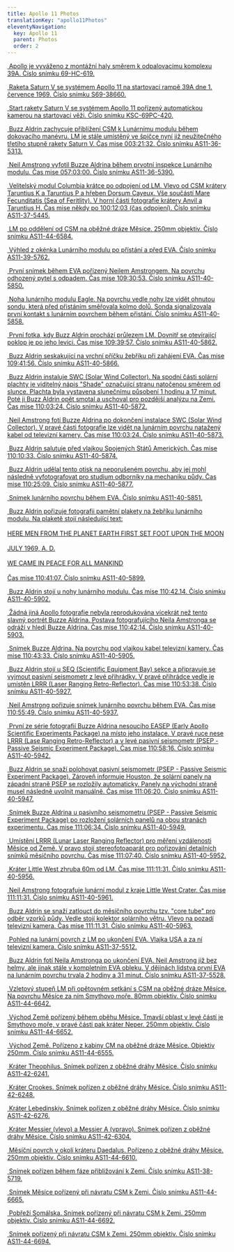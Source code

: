 ```yaml
---
title: Apollo 11 Photos
translationKey: "apollo11Photos"
eleventyNavigation:
  key: Apollo 11 
  parent: Photos
  order: 2
---
```

<div class="pswp-gallery" id="my-gallery">
  <div class="photoContainer">

  <a href="/assets/img/apollo/apollo-11/69-HC-619.jpg" 
    data-pswp-width="2000" 
    data-pswp-height="1971" 
    target="_blank">
    <img src="/assets/img/apollo/apollo-11/thumbnails/69-HC-619.jpg" alt="" />
    <span class="pswp-caption-content">Apollo je vyváženo z montážní haly směrem k odpalovacímu komplexu 39A. Číslo snímku 69-HC-619.</span>
  </a>

  <a href="/assets/img/apollo/apollo-11/S69-38660.jpg" 
    data-pswp-width="2000" 
    data-pswp-height="1680" 
    target="_blank">
    <img src="/assets/img/apollo/apollo-11/thumbnails/S69-38660.jpg" alt="" />
    <span class="pswp-caption-content">Raketa Saturn V se systémem Apollo 11 na startovací rampě 39A dne 1. července 1969. Číslo snímku S69-38660.</span>
  </a>

  <a href="/assets/img/apollo/apollo-11/KSC-69PC-420.jpg" 
    data-pswp-width="1451" 
    data-pswp-height="2000" 
    target="_blank">
    <img src="/assets/img/apollo/apollo-11/thumbnails/KSC-69PC-420.jpg" alt="" />
    <span class="pswp-caption-content">Start rakety Saturn V se systémem Apollo 11 pořízený automatickou kamerou na startovací věži. Číslo snímku KSC-69PC-420.</span>
  </a>

  <a href="/assets/img/apollo/apollo-11/AS11-36-5313.jpg" 
    data-pswp-width="2000" 
    data-pswp-height="2000" 
    target="_blank">
    <img src="/assets/img/apollo/apollo-11/thumbnails/AS11-36-5313.jpg" alt="" />
    <span class="pswp-caption-content">Buzz Aldrin zachycuje přiblížení CSM k Lunárnímu modulu během dokovacího manévru. LM je stále umístěný ve špičce nyní již neužitečného třetího stupně rakety Saturn V. Čas mise 003:21:32. Číslo snímku AS11-36-5313.</span>
  </a>

  <a href="/assets/img/apollo/apollo-11/AS11-36-5390.jpg" 
    data-pswp-width="1993" 
    data-pswp-height="2000" 
    target="_blank">
    <img src="/assets/img/apollo/apollo-11/thumbnails/AS11-36-5390.jpg" alt="" />
    <span class="pswp-caption-content">Neil Amstrong vyfotil Buzze Aldrina během prvotní inspekce Lunárního modulu. Čas mise 057:03:00. Číslo snímku AS11-36-5390.</span>
  </a>

  <a href="/assets/img/apollo/apollo-11/AS11-37-5445.jpg" 
    data-pswp-width="2000" 
    data-pswp-height="2000" 
    target="_blank">
    <img src="/assets/img/apollo/apollo-11/thumbnails/AS11-37-5445.jpg" alt="" />
    <span class="pswp-caption-content">Velitelský modul Columbia krátce po odpojení od LM. Vlevo od CSM krátery Taruntius K a Taruntius P a hřeben Dorsum Cayeux. Vše součástí Mare Fecunditatis (Sea of Feritlity). V horní části fotografie krátery Anvil a Taruntius H. Čas mise někdy po 100:12:03 (čas odpojení). Číslo snímku AS11-37-5445.</span>
  </a>

  <a href="/assets/img/apollo/apollo-11/AS11-44-6584.jpg" 
    data-pswp-width="2000" 
    data-pswp-height="2000" 
    target="_blank">
    <img src="/assets/img/apollo/apollo-11/thumbnails/AS11-44-6584.jpg" alt="" />
    <span class="pswp-caption-content">LM po oddělení od CSM na oběžné dráze Měsíce. 250mm objektiv. Číslo snímku AS11-44-6584.</span>
  </a>

  <a href="/assets/img/apollo/apollo-11/AS11-39-5762.jpg" 
    data-pswp-width="2000" 
    data-pswp-height="2000" 
    target="_blank">
    <img src="/assets/img/apollo/apollo-11/thumbnails/AS11-39-5762.jpg" alt="" />
    <span class="pswp-caption-content">Výhled z okénka Lunárního modulu po přístání a před EVA. Číslo snímku AS11-39-5762.</span>
  </a>

  <a href="/assets/img/apollo/apollo-11/AS11-40-5850.jpg" 
    data-pswp-width="2000" 
    data-pswp-height="1960" 
    target="_blank">
    <img src="/assets/img/apollo/apollo-11/thumbnails/AS11-40-5850.jpg" alt="" />
    <span class="pswp-caption-content">První snímek během EVA pořízený Neilem Amstrongem. Na povrchu odhozený pytel s odpadem. Čas mise 109:30:53. Číslo snímku AS11-40-5850.</span>
  </a>

  <a href="/assets/img/apollo/apollo-11/AS11-40-5858.jpg" 
    data-pswp-width="2000" 
    data-pswp-height="1960" 
    target="_blank">
    <img src="/assets/img/apollo/apollo-11/thumbnails/AS11-40-5858.jpg" alt="" />
    <span class="pswp-caption-content">Noha lunárního modulu Eagle. Na povrchu vedle nohy lze vidět ohnutou sondu, která před přistáním směřovala kolmo dolů. Sonda signalizovala první kontakt s lunárním povrchem během přistání. Číslo snímku AS11-40-5858.</span>
  </a>

  <a href="/assets/img/apollo/apollo-11/AS11-40-5862.jpg" 
    data-pswp-width="2000" 
    data-pswp-height="1960" 
    target="_blank">
    <img src="/assets/img/apollo/apollo-11/thumbnails/AS11-40-5862.jpg" alt="" />
    <span class="pswp-caption-content">První fotka, kdy Buzz Aldrin prochází průlezem LM. Dovnitř se otevírající poklop je po jeho levici. Čas mise 109:39:57. Číslo snímku AS11-40-5862.</span>
  </a>

  <a href="/assets/img/apollo/apollo-11/AS11-40-5866.jpg" 
    data-pswp-width="2000" 
    data-pswp-height="1960" 
    target="_blank">
    <img src="/assets/img/apollo/apollo-11/thumbnails/AS11-40-5866.jpg" alt="" />
    <span class="pswp-caption-content">Buzz Aldrin seskakující na vrchní příčku žebříku při zahájení EVA. Čas mise 109:41:56. Číslo snímku AS11-40-5866.</span>
  </a>

   <a href="/assets/img/apollo/apollo-11/AS11-40-5872.jpg" 
    data-pswp-width="2000" 
    data-pswp-height="1960" 
    target="_blank">
    <img src="/assets/img/apollo/apollo-11/thumbnails/AS11-40-5872.jpg" alt="" />
    <span class="pswp-caption-content">Buzz Aldrin instaluje SWC (Solar Wind Collector). Na spodní části solární plachty je viditelný nápis "Shade" označující stranu natočenou směrem od slunce. Plachta byla vystavena slunečnímu působení 1 hodinu a 17 minut. Poté ji Buzz Aldrin opět smotal a uschoval pro pozdější analýzu na Zemi. Čas mise 110:03:24. Číslo snímku AS11-40-5872.</span>
  </a>

  <a href="/assets/img/apollo/apollo-11/AS11-40-5873.jpg" 
    data-pswp-width="1960" 
    data-pswp-height="2000" 
    target="_blank">
    <img src="/assets/img/apollo/apollo-11/thumbnails/AS11-40-5873.jpg" alt="" />
    <span class="pswp-caption-content">Neil Amstrong fotí Buzze Aldrina po dokončení instalace SWC (Solar Wind Collector). V pravé části fotografie lze vidět na lunárním povrchu natažený kabel od televizní kamery. Čas mise 110:03:24. Číslo snímku AS11-40-5873.</span>
  </a>

  <a href="/assets/img/apollo/apollo-11/AS11-40-5874.jpg" 
    data-pswp-width="2000" 
    data-pswp-height="1960" 
    target="_blank">
    <img src="/assets/img/apollo/apollo-11/thumbnails/AS11-40-5874.jpg" alt="" />
    <span class="pswp-caption-content">Buzz Aldrin salutuje před vlajkou Spojených Států Amerických. Čas mise 110:10:33. Číslo snímku AS11-40-5874.</span>
  </a>

  <a href="/assets/img/apollo/apollo-11/AS11-40-5877.jpg" 
    data-pswp-width="2000" 
    data-pswp-height="1960" 
    target="_blank">
    <img src="/assets/img/apollo/apollo-11/thumbnails/AS11-40-5877.jpg" alt="" />
    <span class="pswp-caption-content">Buzz Aldrin udělal tento otisk na neporušeném povrchu, aby jej mohl následně vyfotografovat pro studium odborníky na mechaniku půdy. Čas mise 110:25:09. Číslo snímku AS11-40-5877.</span>
  </a>

  <a href="/assets/img/apollo/apollo-11/AS11-40-5851.jpg" 
    data-pswp-width="2000" 
    data-pswp-height="1960" 
    target="_blank">
    <img src="/assets/img/apollo/apollo-11/thumbnails/AS11-40-5851.jpg" alt="" />
    <span class="pswp-caption-content">Snímek lunárního povrchu během EVA. Číslo snímku AS11-40-5851.</span>
  </a>

  <a href="/assets/img/apollo/apollo-11/AS11-40-5899.jpg" 
    data-pswp-width="2000" 
    data-pswp-height="1960" 
    target="_blank">
    <img src="/assets/img/apollo/apollo-11/thumbnails/AS11-40-5899.jpg" alt="" />
    <span class="pswp-caption-content">Buzz Aldrin pořizuje fotografii pamětní plakety na žebříku lunárního modulu. Na plaketě stojí následující text: <br><br>HERE MEN FROM THE PLANET EARTH FIRST SET FOOT UPON THE MOON<br><br> JULY 1969, A. D.<br><br>WE CAME IN PEACE FOR ALL MANKIND<br><br> Čas mise 110:41:07. Číslo snímku AS11-40-5899.</span>
  </a>

  <a href="/assets/img/apollo/apollo-11/AS11-40-5902.jpg" 
    data-pswp-width="2000" 
    data-pswp-height="1960" 
    target="_blank">
    <img src="/assets/img/apollo/apollo-11/thumbnails/AS11-40-5902.jpg" alt="" />
    <span class="pswp-caption-content">Buzz Aldrin stojí u nohy lunárního modulu. Čas mise 110:42.14. Číslo snímku AS11-40-5902.</span>
  </a>

  <a href="/assets/img/apollo/apollo-11/AS11-40-5903.jpg" 
    data-pswp-width="2000" 
    data-pswp-height="1960" 
    target="_blank">
    <img src="/assets/img/apollo/apollo-11/thumbnails/AS11-40-5903.jpg" alt="" />
    <span class="pswp-caption-content">Žádná jiná Apollo fotografie nebyla reprodukována vícekrát než tento slavný portrét Buzze Aldrina. Postava fotografujícího Neila Amstronga se odráží v hledí Buzze Aldrina. Čas mise 110:42:14. Číslo snímku AS11-40-5903.</span>
  </a>

  <a href="/assets/img/apollo/apollo-11/AS11-40-5905.jpg" 
    data-pswp-width="2000" 
    data-pswp-height="1960" 
    target="_blank">
    <img src="/assets/img/apollo/apollo-11/thumbnails/AS11-40-5905.jpg" alt="" />
    <span class="pswp-caption-content">Snímek Buzze Aldrina. Na povrchu pod vlajkou kabel televizní kamery. Čas mise 110:43:33. Číslo snímku AS11-40-5905.</span>
  </a>

  <a href="/assets/img/apollo/apollo-11/AS11-40-5927.jpg" 
    data-pswp-width="2000" 
    data-pswp-height="1960" 
    target="_blank">
    <img src="/assets/img/apollo/apollo-11/thumbnails/AS11-40-5927.jpg" alt="" />
    <span class="pswp-caption-content">Buzz Aldrin stojí u SEQ (Scientific Equipment Bay) sekce a připravuje se vyjmout pasivní seismometr z levé přihrádky. V pravé přihrádce vedle je umístěn LRRR (Laser Ranging Retro-Reflector). Čas mise 110:53:38. Číslo snímku AS11-40-5927.</span>
  </a>

  <a href="/assets/img/apollo/apollo-11/AS11-40-5937.jpg" 
    data-pswp-width="2000" 
    data-pswp-height="1960" 
    target="_blank">
    <img src="/assets/img/apollo/apollo-11/thumbnails/AS11-40-5937.jpg" alt="" />
    <span class="pswp-caption-content">Neil Amstrong pořizuje snímek lunárního povrchu během EVA. Čas mise 110:55:49. Číslo snímku AS11-40-5937.</span>
  </a>

  <a href="/assets/img/apollo/apollo-11/AS11-40-5942.jpg" 
    data-pswp-width="2000" 
    data-pswp-height="1960" 
    target="_blank">
    <img src="/assets/img/apollo/apollo-11/thumbnails/AS11-40-5942.jpg" alt="" />
    <span class="pswp-caption-content">První ze série fotografií Buzze Aldrina nesoucího EASEP (Early Apollo Scientific Experiments Package) na místo jeho instalace. V pravé ruce nese LRRR (Lase Ranging Retro-Reflector) a v levé pasivní seismometr (PSEP - Passive Seismic Experiment Package). Čas mise 110:58:16. Číslo snímku AS11-40-5942.</span>
  </a>

  <a href="/assets/img/apollo/apollo-11/AS11-40-5947.jpg" 
    data-pswp-width="2000" 
    data-pswp-height="1960" 
    target="_blank">
    <img src="/assets/img/apollo/apollo-11/thumbnails/AS11-40-5947.jpg" alt="" />
    <span class="pswp-caption-content">Buzz Aldrin se snaží polohovat pasivní seismometr (PSEP - Passive Seismic Experiment Package). Zároveň informuje Houston, že solární panely na západní straně PSEP se rozložily automaticky. Panely na východní straně musel následně uvolnit manuálně. Čas mise 111:06:20. Číslo snímku AS11-40-5947.</span>
  </a>

  <a href="/assets/img/apollo/apollo-11/AS11-40-5949.jpg" 
    data-pswp-width="2000" 
    data-pswp-height="1960" 
    target="_blank">
    <img src="/assets/img/apollo/apollo-11/thumbnails/AS11-40-5949.jpg" alt="" />
    <span class="pswp-caption-content">Snímek Buzze Aldrina u pasivního seismometru (PSEP - Passive Seismic Experiment Package) po rozložení solárních panelů na obou stranách experimentu. Čas mise 111:06:34. Číslo snímku AS11-40-5949.</span>
  </a>

  <a href="/assets/img/apollo/apollo-11/AS11-40-5952.jpg" 
    data-pswp-width="2000" 
    data-pswp-height="1960" 
    target="_blank">
    <img src="/assets/img/apollo/apollo-11/thumbnails/AS11-40-5952.jpg" alt="" />
    <span class="pswp-caption-content">Umístění LRRR (Lunar Laser Ranging Reflector) pro měření vzdálenosti Měsíce od Země. V pravo stojí stereofotoaparát pro pořizování detailních snímků měsíčního povrchu. Čas mise 111:07:40. Číslo snímku AS11-40-5952.</span>
  </a>

  <a href="/assets/img/apollo/apollo-11/AS11-40-5956.jpg" 
    data-pswp-width="2000" 
    data-pswp-height="1960" 
    target="_blank">
    <img src="/assets/img/apollo/apollo-11/thumbnails/AS11-40-5956.jpg" alt="" />
    <span class="pswp-caption-content">Kráter Little West zhruba 60m od LM.  Čas mise 111:11:31. Číslo snímku AS11-40-5956.</span>
  </a>

  <a href="/assets/img/apollo/apollo-11/AS11-40-5961.jpg" 
    data-pswp-width="2000" 
    data-pswp-height="1960" 
    target="_blank">
    <img src="/assets/img/apollo/apollo-11/thumbnails/AS11-40-5961.jpg" alt="" />
    <span class="pswp-caption-content">Neil Amstrong fotografuje lunární modul z kraje Little West Crater. Čas mise 111:11:31. Číslo snímku AS11-40-5961.</span>
  </a>

  <a href="/assets/img/apollo/apollo-11/AS11-40-5963.jpg" 
    data-pswp-width="2000" 
    data-pswp-height="1960" 
    target="_blank">
    <img src="/assets/img/apollo/apollo-11/thumbnails/AS11-40-5963.jpg" alt="" />
    <span class="pswp-caption-content">Buzz Aldrin se snaží zatlouct do měsíčního povrchu tzv. "core tube" pro odběr vzorků půdy. Vedle stojí kolektor solárního větru. Vlevo na pozadí televizní kamera. Čas mise 111:11.31. Číslo snímku AS11-40-5963.</span>
  </a>

  <a href="/assets/img/apollo/apollo-11/AS11-37-5512.jpg" 
    data-pswp-width="2000" 
    data-pswp-height="2000" 
    target="_blank">
    <img src="/assets/img/apollo/apollo-11/thumbnails/AS11-37-5512.jpg" alt="" />
    <span class="pswp-caption-content">Pohled na lunární povrch z LM po ukončení EVA. Vlajka USA a za ní televizní kamera. Číslo snímku AS11-37-5512.</span>
  </a>

  <a href="/assets/img/apollo/apollo-11/AS11-37-5528.jpg" 
    data-pswp-width="2000" 
    data-pswp-height="2000" 
    target="_blank">
    <img src="/assets/img/apollo/apollo-11/thumbnails/AS11-37-5528.jpg" alt="" />
    <span class="pswp-caption-content">Buzz Aldrin fotí Neila Amstronga po ukončení EVA. Neil Amstrong již bez helmy, ale jinak stále v kompletním EVA obleku. V dějinách lidstva první EVA na lunárním povrchu trvala 2 hodiny a 31 minut. Číslo snímku AS11-37-5528.</span>
  </a>

  <a href="/assets/img/apollo/apollo-11/AS11-44-6642.jpg" 
    data-pswp-width="2000" 
    data-pswp-height="2000" 
    target="_blank">
    <img src="/assets/img/apollo/apollo-11/thumbnails/AS11-44-6642.jpg" alt="" />
    <span class="pswp-caption-content">Vzletový stupeň LM při opětovném setkání s CSM na oběžné dráze Měsíce. Na povrchu Měsíce za ním Smythovo moře. 80mm objektiv. Číslo snímku AS11-44-6642.</span>
  </a>

  <a href="/assets/img/apollo/apollo-11/AS11-44-6652.jpg" 
    data-pswp-width="2000" 
    data-pswp-height="2000" 
    target="_blank">
    <img src="/assets/img/apollo/apollo-11/thumbnails/AS11-44-6652.jpg" alt="" />
    <span class="pswp-caption-content">Východ Země pořízený během oběhu Měsíce. Tmavší oblast v levé částí je Smythovo moře, v pravé části pak kráter Neper. 250mm objektiv. Číslo snímku AS11-44-6652.</span>
  </a>

  <a href="/assets/img/apollo/apollo-11/AS11-44-6555.jpg" 
    data-pswp-width="2000" 
    data-pswp-height="2000" 
    target="_blank">
    <img src="/assets/img/apollo/apollo-11/thumbnails/AS11-44-6555.jpg" alt="" />
    <span class="pswp-caption-content">Východ Země. Pořízeno z kabiny CM na oběžné dráze Měsíce. Objektiv 250mm. Číslo snímku AS11-44-6555.</span>
  </a>
  
  <a href="/assets/img/apollo/apollo-11/AS11-42-6241.jpg" 
    data-pswp-width="2000" 
    data-pswp-height="2000" 
    target="_blank">
    <img src="/assets/img/apollo/apollo-11/thumbnails/AS11-42-6241.jpg" alt="" />
    <span class="pswp-caption-content">Kráter Theophilus. Snímek pořízen z oběžné dráhy Měsíce. Číslo snímku AS11-42-6241.</span>
  </a>

  <a href="/assets/img/apollo/apollo-11/AS11-42-6248.jpg" 
    data-pswp-width="2000" 
    data-pswp-height="2000" 
    target="_blank">
    <img src="/assets/img/apollo/apollo-11/thumbnails/AS11-42-6248.jpg" alt="" />
    <span class="pswp-caption-content">Kráter Crookes. Snímek pořízen z oběžné dráhy Měsíce. Číslo snímku AS11-42-6248.</span>
  </a>

  <a href="/assets/img/apollo/apollo-11/AS11-42-6276.jpg" 
    data-pswp-width="2000" 
    data-pswp-height="2000" 
    target="_blank">
    <img src="/assets/img/apollo/apollo-11/thumbnails/AS11-42-6276.jpg" alt="" />
    <span class="pswp-caption-content">Kráter Lebedinskiy. Snímek pořízen z oběžné dráhy Měsíce. Číslo snímku AS11-42-6276.</span>
  </a>

  <a href="/assets/img/apollo/apollo-11/AS11-42-6304.jpg" 
    data-pswp-width="2000" 
    data-pswp-height="2000" 
    target="_blank">
    <img src="/assets/img/apollo/apollo-11/thumbnails/AS11-42-6304.jpg" alt="" />
    <span class="pswp-caption-content">Kráter Messier (vlevo) a Messier A (vpravo). Snímek pořízen z oběžné dráhy Měsíce. Číslo snímku AS11-42-6304.</span>
  </a>

  <a href="/assets/img/apollo/apollo-11/AS11-44-6610.jpg" 
    data-pswp-width="2000" 
    data-pswp-height="1913" 
    target="_blank">
    <img src="/assets/img/apollo/apollo-11/thumbnails/AS11-44-6610.jpg" alt="" />
    <span class="pswp-caption-content">Měsíční povrch v okolí kráteru Daedalus. Pořízeno z oběžné dráhy Měsíce. 250mm objektiv. Číslo snímku AS11-44-6610.</span>
  </a>
  
  <a href="/assets/img/apollo/apollo-11/AS11-38-5719.jpg" 
    data-pswp-width="2000" 
    data-pswp-height="2000" 
    target="_blank">
    <img src="/assets/img/apollo/apollo-11/thumbnails/AS11-38-5719.jpg" alt="" />
    <span class="pswp-caption-content">Snímek pořízen během fáze přibližování k Zemi. Číslo snímku AS11-38-5719.</span>
  </a>

  <a href="/assets/img/apollo/apollo-11/AS11-44-6665.jpg" 
    data-pswp-width="2000" 
    data-pswp-height="2000" 
    target="_blank">
    <img src="/assets/img/apollo/apollo-11/thumbnails/AS11-44-6665.jpg" alt="" />
    <span class="pswp-caption-content">Snímek Měsíce pořízený při návratu CSM k Zemi. Číslo snímku AS11-44-6665.</span>
  </a>

  <a href="/assets/img/apollo/apollo-11/AS11-44-6692.jpg" 
    data-pswp-width="2000" 
    data-pswp-height="2000" 
    target="_blank">
    <img src="/assets/img/apollo/apollo-11/thumbnails/AS11-44-6692.jpg" alt="" />
    <span class="pswp-caption-content">Pobřeží Somálska. Snímek pořízený při návratu CSM k Zemi. 250mm objektiv. Číslo snímku AS11-44-6692.</span>
  </a>

  <a href="/assets/img/apollo/apollo-11/AS11-44-6694.jpg" 
    data-pswp-width="2000" 
    data-pswp-height="2000" 
    target="_blank">
    <img src="/assets/img/apollo/apollo-11/thumbnails/AS11-44-6694.jpg" alt="" />
    <span class="pswp-caption-content">Snímek pořízený při návratu CSM k Zemi. 250mm objektiv. Číslo snímku AS11-44-6694.</span>
  </a>

</div>
</div>